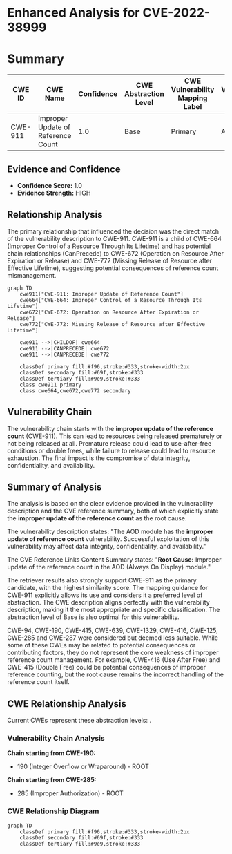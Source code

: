 # Enhanced Analysis for CVE-2022-38999

# Summary
| CWE ID | CWE Name | Confidence | CWE Abstraction Level | CWE Vulnerability Mapping Label | CWE-Vulnerability Mapping Notes |
|---|---|---|---|---|---|
| CWE-911 | Improper Update of Reference Count | 1.0 | Base | Primary | Allowed |

## Evidence and Confidence

*   **Confidence Score:** 1.0
*   **Evidence Strength:** HIGH

## Relationship Analysis
The primary relationship that influenced the decision was the direct match of the vulnerability description to CWE-911. CWE-911 is a child of CWE-664 (Improper Control of a Resource Through Its Lifetime) and has potential chain relationships (CanPrecede) to CWE-672 (Operation on Resource After Expiration or Release) and CWE-772 (Missing Release of Resource after Effective Lifetime), suggesting potential consequences of reference count mismanagement.

```mermaid
graph TD
    cwe911["CWE-911: Improper Update of Reference Count"]
    cwe664["CWE-664: Improper Control of a Resource Through Its Lifetime"]
    cwe672["CWE-672: Operation on Resource After Expiration or Release"]
    cwe772["CWE-772: Missing Release of Resource after Effective Lifetime"]
    
    cwe911 -->|CHILDOF| cwe664
    cwe911 -->|CANPRECEDE| cwe672
    cwe911 -->|CANPRECEDE| cwe772
    
    classDef primary fill:#f96,stroke:#333,stroke-width:2px
    classDef secondary fill:#69f,stroke:#333
    classDef tertiary fill:#9e9,stroke:#333
    class cwe911 primary
    class cwe664,cwe672,cwe772 secondary
```

## Vulnerability Chain
The vulnerability chain starts with the **improper update of the reference count** (CWE-911). This can lead to resources being released prematurely or not being released at all. Premature release could lead to use-after-free conditions or double frees, while failure to release could lead to resource exhaustion. The final impact is the compromise of data integrity, confidentiality, and availability.

## Summary of Analysis
The analysis is based on the clear evidence provided in the vulnerability description and the CVE reference summary, both of which explicitly state the **improper update of the reference count** as the root cause.

The vulnerability description states: "The AOD module has the **improper update of reference count** vulnerability. Successful exploitation of this vulnerability may affect data integrity, confidentiality, and availability."

The CVE Reference Links Content Summary states: "**Root Cause:** Improper update of the reference count in the AOD (Always On Display) module."

The retriever results also strongly support CWE-911 as the primary candidate, with the highest similarity score. The mapping guidance for CWE-911 explicitly allows its use and considers it a preferred level of abstraction. The CWE description aligns perfectly with the vulnerability description, making it the most appropriate and specific classification. The abstraction level of Base is also optimal for this vulnerability.

CWE-94, CWE-190, CWE-415, CWE-639, CWE-1329, CWE-416, CWE-125, CWE-285 and CWE-287 were considered but deemed less suitable. While some of these CWEs may be related to potential consequences or contributing factors, they do not represent the core weakness of improper reference count management. For example, CWE-416 (Use After Free) and CWE-415 (Double Free) could be potential consequences of improper reference counting, but the root cause remains the incorrect handling of the reference count itself.


## CWE Relationship Analysis

Current CWEs represent these abstraction levels: .


### Vulnerability Chain Analysis

**Chain starting from CWE-190:**
- 190 (Integer Overflow or Wraparound) - ROOT


**Chain starting from CWE-285:**
- 285 (Improper Authorization) - ROOT



### CWE Relationship Diagram

```mermaid
graph TD
    classDef primary fill:#f96,stroke:#333,stroke-width:2px
    classDef secondary fill:#69f,stroke:#333
    classDef tertiary fill:#9e9,stroke:#333
```